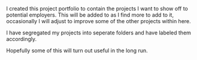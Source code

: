 I created this project portfolio to contain the projects I want to show off to potential employers.
This will be added to as I find more to add to it, occasionally I will adjust to improve some of the other projects within here.

I have segregated my projects into seperate folders and have labeled them accordingly.

Hopefully some of this will turn out useful in the long run.
